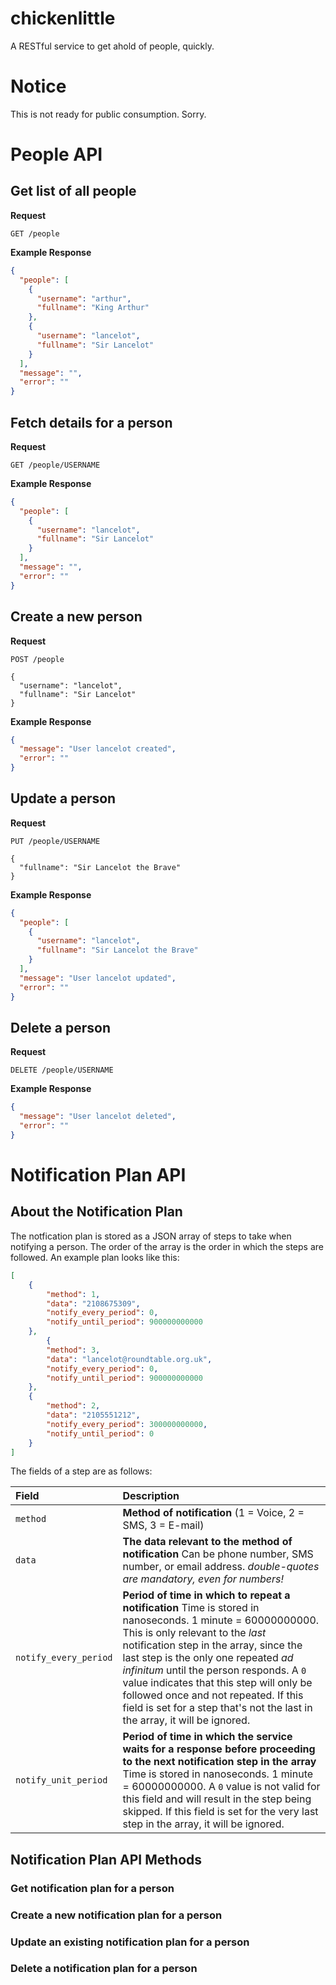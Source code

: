 # chickenlittle
A RESTful service to get ahold of people, quickly.

# Notice
This is not ready for public consumption.  Sorry.

# People API

## Get list of all people
**Request**
```
GET /people
```

**Example Response**
```json
{
  "people": [
    {
      "username": "arthur",
      "fullname": "King Arthur"
    },
    {
      "username": "lancelot",
      "fullname": "Sir Lancelot"
    }
  ],
  "message": "",
  "error": ""
}
```

## Fetch details for a person
**Request**
```
GET /people/USERNAME
```

**Example Response**
```json
{
  "people": [
    {
      "username": "lancelot",
      "fullname": "Sir Lancelot"
    }
  ],
  "message": "",
  "error": ""
}
```

## Create a new person
**Request**
```
POST /people

{
  "username": "lancelot",
  "fullname": "Sir Lancelot"
}
```

**Example Response**
```json
{
  "message": "User lancelot created",
  "error": ""
}
```

## Update a person
**Request**
```
PUT /people/USERNAME

{
  "fullname": "Sir Lancelot the Brave"
}
```

**Example Response**
```json
{
  "people": [
    {
      "username": "lancelot",
      "fullname": "Sir Lancelot the Brave"
    }
  ],
  "message": "User lancelot updated",
  "error": ""
}
```

## Delete a person
**Request**
```
DELETE /people/USERNAME
```

**Example Response**
```json
{
  "message": "User lancelot deleted",
  "error": ""
}
```

# Notification Plan API

## About the Notification Plan

The notfication plan is stored as a JSON array of steps to take when notifying a person.  The order of the array is the order in which the steps are followed.  An example plan looks like this:

```json
[
    {
        "method": 1,
        "data": "2108675309",
        "notify_every_period": 0,
        "notify_until_period": 900000000000
    },
        {
        "method": 3,
        "data": "lancelot@roundtable.org.uk",
        "notify_every_period": 0,
        "notify_until_period": 900000000000
    },
    {
        "method": 2,
        "data": "2105551212",
        "notify_every_period": 300000000000,
        "notify_until_period": 0
    }
]
```

The fields of a step are as follows:

| Field | Description |
|:-------|:-------------|
|```method```| **Method of notification**  (1 = Voice, 2 = SMS, 3 = E-mail)|
|```data```| **The data relevant to the method of notification** Can be phone number, SMS number, or email address. *double-quotes are mandatory, even for numbers!*|
|```notify_every_period```|**Period of time in which to repeat a notification**  Time is stored in nanoseconds.  1 minute = 60000000000.  This is only relevant to the *last* notification step in the array, since the last step is the only one repeated *ad infinitum* until the person responds.  A ```0``` value indicates that this step will only be followed once and not repeated.  If this field is set for a step that's not the last in the array, it will be ignored. |
|```notify_unit_period```|**Period of time in which the service waits for a response before proceeding to the next notification step in the array**  Time is stored in nanoseconds.  1 minute = 60000000000.  A ```0``` value is not valid for this field and will result in the step being skipped.  If this field is set for the very last step in the array, it will be ignored. |

## Notification Plan API Methods

### Get notification plan for a person

### Create a new notification plan for a person

### Update an existing notification plan for a person

### Delete a notification plan for a person
